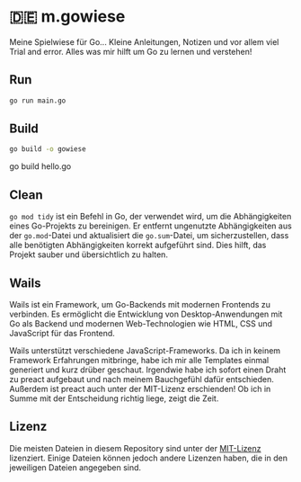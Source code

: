 # 🇩🇪 m.gowiese

Meine Spielwiese für Go... Kleine Anleitungen, Notizen und vor allem viel Trial and error. Alles was mir hilft um Go zu lernen und verstehen!

## Run

```bash
go run main.go
```

## Build

```bash
go build -o gowiese
```

go build hello.go

## Clean

`go mod tidy` ist ein Befehl in Go, der verwendet wird, um die Abhängigkeiten eines Go-Projekts zu bereinigen. Er entfernt ungenutzte Abhängigkeiten aus der `go.mod`-Datei und aktualisiert die `go.sum`-Datei, um sicherzustellen, dass alle benötigten Abhängigkeiten korrekt aufgeführt sind. Dies hilft, das Projekt sauber und übersichtlich zu halten.

## Wails

Wails ist ein Framework, um Go-Backends mit modernen Frontends zu verbinden. Es ermöglicht die Entwicklung von Desktop-Anwendungen mit Go als Backend und modernen Web-Technologien wie HTML, CSS und JavaScript für das Frontend.

Wails unterstützt verschiedene JavaScript-Frameworks. Da ich in keinem Framework Erfahrungen mitbringe, habe ich mir alle Templates einmal generiert und kurz drüber geschaut. Irgendwie habe ich sofort einen Draht zu preact aufgebaut und nach meinem Bauchgefühl dafür entschieden. Außerdem ist preact auch unter der MIT-Lizenz erschienden! Ob ich in Summe mit der Entscheidung richtig liege, zeigt die Zeit.  

## Lizenz

Die meisten Dateien in diesem Repository sind unter der [MIT-Lizenz](LICENSE) lizenziert. Einige Dateien können jedoch andere Lizenzen haben, die in den jeweiligen Dateien angegeben sind.